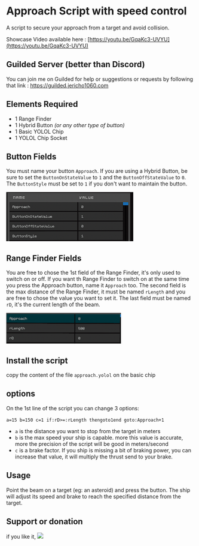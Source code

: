 # Approach Script with speed control

A script to secure your approach from a target and avoid collision.

Showcase Video available here : [https://youtu.be/GqaKc3-UVYU](https://youtu.be/GqaKc3-UVYU)

## Guilded Server (better than Discord)

You can join me on Guilded for help or suggestions or requests by following that link : https://guilded.jericho1060.com

## Elements Required

- 1 Range Finder
- 1 Hybrid Button *(or any other type of button)*
- 1 Basic YOLOL Chip
- 1 YOLOL Chip Socket

## Button Fields

You must name your button `Approach`. If you are using a Hybrid Button, be sure to set the `ButtonOnStateValue` to `1` and the `ButtonOffStateValue` to `0`. The `ButtonStyle` must be set to `1` if you don't want to maintain the button.

![Button Fields](https://github.com/Jericho1060/sb-approach-speed-control/blob/main/pictures/Button_Fields.png?raw=true)

## Range Finder Fields

You are free to chose the 1st field of the Range Finder, it's only used to switch on or off. If you want th Range Finder to switch on at the same time you press the Approach button, name it `Approach` too. The second field is the max distance of the Range Finder, it must be named `rLength` and you are free to chose the value you want to set it. The last field must be named `rD`, it's the current length of the beam.

![Range Finder Fields](https://github.com/Jericho1060/sb-approach-speed-control/blob/main/pictures/RangeFinder_Fields.png?raw=true)

## Install the script

copy the content of the file `approach.yolol` on the basic chip

## options

On the 1st line of the script you can change 3 options:
```
a=15 b=150 c=1 if:rD>=:rLength thengoto1end goto:Approach+1
```

- `a` is the distance you want to stop from the target in meters
- `b` is the max speed your ship is capable. more this value is accurate, more the precision of the script will be good in meters/second
- `c` is a brake factor. If you ship is missing a bit of braking power, you can increase that value, it will multiply the thrust send to your brake.

## Usage

Point the beam on a target (eg: an asteroid) and press the button. The ship will adjust its speed and brake to reach the specified distance from the target.

## Support or donation

if you like it, [<img src="https://github.com/Jericho1060/DU-Industry-HUD/blob/main/ressources/images/ko-fi.png?raw=true" width="150">](https://ko-fi.com/jericho1060)